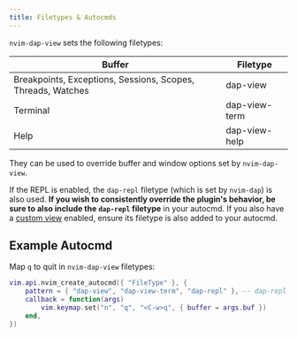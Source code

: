 ```yaml
---
title: Filetypes & Autocmds
---
```


`nvim-dap-view` sets the following filetypes:

| Buffer                                                      | Filetype      |
| ----------------------------------------------------------- | ------------- |
| Breakpoints, Exceptions, Sessions, Scopes, Threads, Watches | dap-view      |
| Terminal                                                    | dap-view-term |
| Help                                                        | dap-view-help |

They can be used to override buffer and window options set by `nvim-dap-view`.

If the REPL is enabled, the `dap-repl` filetype (which is set by `nvim-dap`) is also used. **If you wish to consistently override the plugin's behavior, be sure to also include the `dap-repl` filetype** in your autocmd. If you also have a [custom view](custom-views) enabled, ensure its filetype is also added to your autocmd.

## Example Autocmd

Map `q` to quit in `nvim-dap-view` filetypes:

```lua
vim.api.nvim_create_autocmd({ "FileType" }, {
    pattern = { "dap-view", "dap-view-term", "dap-repl" }, -- dap-repl is set by `nvim-dap`
    callback = function(args)
        vim.keymap.set("n", "q", "<C-w>q", { buffer = args.buf })
    end,
})
```
